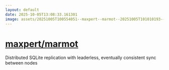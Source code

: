 ```yaml
---
layout: default
date: 2025-10-05T13:08:33.161301
image: assets/20251005T100554051--maxpert--marmot--20251005T101010193--cropped.png
---
```


# [maxpert/marmot](https://github.com/maxpert/marmot)

Distributed SQLite replication with leaderless, eventually consistent sync between nodes

